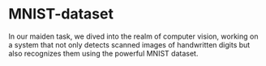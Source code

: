 # MNIST-dataset
In our maiden task, we dived into the realm of computer vision, working on a system that not only detects scanned images of handwritten digits but also recognizes them using the powerful MNIST dataset.
